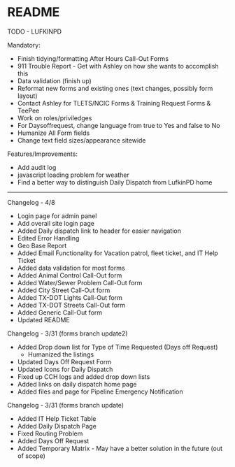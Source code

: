 # README

TODO - LUFKINPD

Mandatory:
- Finish tidying/formatting After Hours Call-Out Forms
- 911 Trouble Report - Get with Ashley on how she wants to accomplish this
- Data validation (finish up)
- Reformat new forms and existing ones (text changes, possibly form layout)
- Contact Ashley for TLETS/NCIC Forms & Training Request Forms & TeePee
- Work on roles/priviledges
- For Daysoffrequest, change language from true to Yes and false to No
- Humanize All Form fields
- Change text field sizes/appearance sitewide

Features/Improvements:
- Add audit log
- javascript loading problem for weather
- Find a better way to distinguish Daily Dispatch from LufkinPD home

-----------------

Changelog - 4/8
- Login page for admin panel
- Add overall site login page
- Added Daily dispatch link to header for easier navigation
- Edited Error Handling
- Geo Base Report
- Added Email Functionality for Vacation patrol, fleet ticket, and IT Help Ticket
- Added data validation for most forms
- Added Animal Control Call-Out form
- Added Water/Sewer Problem Call-Out form
- Added City Street Call-Out form
- Added TX-DOT Lights Call-Out form
- Added TX-DOT Streets Call-Out form
- Added Generic Call-Out form
- Updated README

Changelog - 3/31 (forms branch update2)
- Added Drop down list for Type of Time Requested (Days off Request)
	- Humanized the listings
- Updated Days Off Request Form 
- Updated Icons for Daily Dispatch
- Fixed up CCH logs and added drop down lists
- Added links on daily dispatch home page
- Added files and page for Pipeline Emergency Notification

Changelog - 3/31 (forms branch update)
- Added IT Help Ticket Table
- Added Daily Dispatch Page
- Fixed Routing Problem
- Added Days Off Request
- Added Temporary Matrix - May have a better solution in the future (out of scope)
